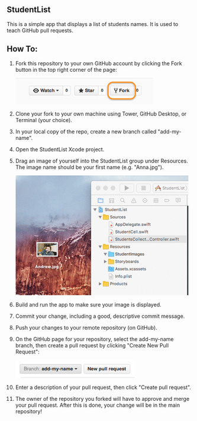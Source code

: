 ## StudentList

This is a simple app that displays a list of students names. It is used to teach GitHub pull requests.

## How To:

1. Fork this repository to your own GitHub account by clicking the Fork button in the top right corner of the page:

    ![Fork Button](.ReadmeImages/ForkButton.png)

2. Clone your fork to your own machine using Tower, GitHub Desktop, or Terminal (your choice).
3. In your local copy of the repo, create a new branch called "add-my-name".
4. Open the StudentList Xcode project.
5. Drag an image of yourself into the StudentList group under Resources. The image name should be your first name (e.g. "Anna.jpg").

    ![Drag Image into Xcode](.ReadmeImages/AddImage.gif)

6. Build and run the app to make sure your image is displayed.
7. Commit your change, including a good, descriptive commit message.
8. Push your changes to your remote repository (on GitHub).
9. On the GitHub page for your repository, select the add-my-name branch, then create a pull request by clicking "Create New Pull Request":

    ![Create Pull Request](.ReadmeImages/CreatePullRequest.png)

10. Enter a description of your pull request, then click "Create pull request".
11. The owner of the repository you forked will have to approve and merge your pull request. After this is done, your change will be in the main repository!
